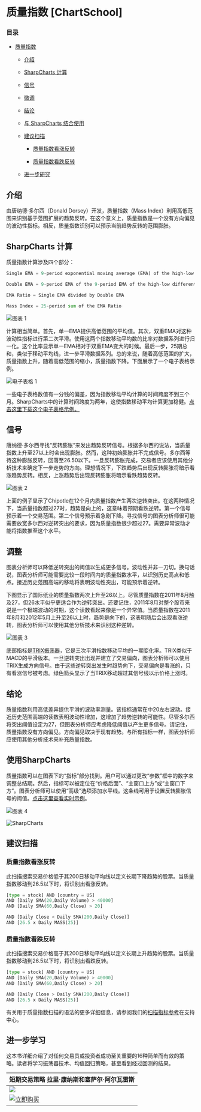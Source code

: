 # 质量指数 [ChartSchool]

### 目录

+   [质量指数](#mass_index)

    +   [介绍](#introduction)

    +   [SharpCharts 计算](#sharpcharts_calculation)

    +   [信号](#signals)

    +   [微调](#tweaking)

    +   [结论](#conclusions)

    +   [与 SharpCharts 结合使用](#using_with_sharpcharts)

    +   [建议扫描](#suggested_scans)

        +   [质量指数看涨反转](#mass_index_bullish_reversal)

        +   [质量指数看跌反转](#mass_index_bearish_reversal)

    +   [进一步研究](#further_study)

## 介绍

由唐纳德·多尔西（Donald Dorsey）开发，质量指数（Mass Index）利用高低范围来识别基于范围扩展的趋势反转。在这个意义上，质量指数是一个没有方向偏见的波动性指标。相反，质量指数识别可以预示当前趋势反转的范围膨胀。

## SharpCharts 计算

质量指数计算涉及四个部分：

```py
Single EMA = 9-period exponential moving average (EMA) of the high-low differential  

Double EMA = 9-period EMA of the 9-period EMA of the high-low differential 

EMA Ratio = Single EMA divided by Double EMA 

Mass Index = 25-period sum of the EMA Ratio 

```

![图表 1](img/4886b2591c4631833238106b2ba83c6c.jpg "图表 1")

计算相当简单。首先，单一EMA提供高低范围的平均值。其次，双重EMA对这种波动性指标进行第二次平滑。使用这两个指数移动平均数的比率对数据系列进行归一化。这个比率显示单一EMA相对于双重EMA变大的时候。最后一步，25期总和，类似于移动平均线，进一步平滑数据系列。总的来说，随着高低范围的扩大，质量指数上升，随着高低范围的缩小，质量指数下降。下面展示了一个电子表格示例。

![电子表格 1](img/3e4307932289d84bc8164a84c6a7954d.jpg "电子表格 1")

一些电子表格数值有一分钱的偏差，因为指数移动平均计算的时间跨度不到三个月。SharpCharts中的计算时间跨度为两年，这使指数移动平均计算更加稳健。[点击这里下载这个电子表格示例。](/school/lib/exe/fetch.php?media=chart_school:technical_indicators_and_overlays:mass_index:cs-massindex.xls "chart_school:technical_indicators_and_overlays:mass_index:cs-massindex.xls (154.5 KB)")

## 信号

唐纳德·多尔西寻找“反转膨胀”来发出趋势反转信号。根据多尔西的说法，当质量指数上升至27以上时会出现膨胀。然而，这种初始膨胀并不完成信号。多尔西等待这种膨胀反转，回落至26.50以下。一旦反转膨胀完成，交易者应该使用其他分析技术来确定下一步走势的方向。理想情况下，下跌趋势后出现反转膨胀将暗示看涨趋势反转。相反，上涨趋势后出现反转膨胀将暗示看跌趋势反转。

![图表 2](img/df48c1a6a50b160c0af3f138e2a3c813.jpg "图表 2")

上面的例子显示了Chipotle在12个月内质量指数产生两次逆转突出。在这两种情况下，当质量指数超过27时，趋势是向上的，这意味着预期看跌逆转。第一个信号预示着一个交易范围。第二个信号预示着急剧下降。寻找信号的图表分析师很可能需要放宽多尔西对逆转突出的要求，因为质量指数很少超过27。需要异常波动才能将指数推至这个水平。

## 调整

图表分析师可以降低逆转突出的阈值以生成更多信号。波动性并非一刀切。换句话说，图表分析师可能需要比较一段时间内的质量指数水平，以识别历史高点和低点。接近历史范围高端的移动将表明波动性突出，可能预示着逆转。

下图显示了国际纸业的质量指数两次上升至26以上。尽管质量指数在2011年8月触及27，但26水平似乎更适合作为逆转突出。还要记住，2011年8月对整个股市来说是一个极端波动的时期，这个读数看起来像是一个异常值。当质量指数在2011年8月和2012年5月上升至26以上时，趋势是向下的，这表明随后会出现看涨逆转，图表分析师可以使用其他分析技术来识别这种逆转。

![图表 3](img/b668d2f65bdb4e14702dfb3112f53dfb.jpg "图表 3")

底部指标是[TRIX振荡器](/school/doku.php?id=chart_school:technical_indicators:trix "chart_school:technical_indicators:trix")，它是三次平滑指数移动平均的一期变化率。TRIX类似于MACD的平滑版本。一旦逆转突出出现并建立了交易偏向，图表分析师可以使用TRIX生成方向信号。由于这些逆转突出发生时趋势向下，交易偏向是看涨的，只有看涨信号被考虑。绿色箭头显示了当TRIX移动超过其信号线以示价格上涨时。

## 结论

质量指数利用高低差异提供平滑的波动率测量。该指标通常在中20左右波动。接近历史范围高端的读数表明波动性增加，这增加了趋势逆转的可能性。尽管多尔西将突出阈值设定为27，但图表分析师应考虑降低阈值以产生更多信号。请记住，质量指数没有方向偏见。方向偏见取决于现有趋势。与所有指标一样，图表分析师应使用其他分析技术来补充质量指数。

## 使用SharpCharts

质量指数可以在图表下的“指标”部分找到。用户可以通过更改“参数”框中的数字来调整总结期。然后，指标可以被定位在“价格后面”、“主窗口上方”或“主窗口下方”。图表分析师可以使用“高级”选项添加水平线。这条线可用于设置反转膨胀信号的阈值。[点击这里查看实时示例](http://scharts.co/Rz7CZ1 "http://scharts.co/Rz7CZ1")。

![图表 4](img/96380e6c360c34942e3dadd240c28fb6.jpg "图表 4")

![SharpCharts](img/a0d33c33f1bf56a413179e5e95475ec3.jpg "SharpCharts")

## 建议扫描

### 质量指数看涨反转

此扫描搜索交易价格低于其200日移动平均线以定义长期下降趋势的股票。当质量指数移动到26.5以下时，将识别出看涨反转。

```py
[type = stock] AND [country = US] 
AND [Daily SMA(20,Daily Volume) > 40000] 
AND [Daily SMA(60,Daily Close) > 20] 

AND [Daily Close < Daily SMA(200,Daily Close)] 
AND [26.5 x Daily MASS(25)] 
```

### 质量指数看跌反转

此扫描搜索交易价格高于其200日移动平均线以定义长期上升趋势的股票。当质量指数移动到26.5以下时，将识别出看跌反转。

```py
[type = stock] AND [country = US] 
AND [Daily SMA(20,Daily Volume) > 40000] 
AND [Daily SMA(60,Daily Close) > 20] 

AND [Daily Close > Daily SMA(200,Daily Close)] 
AND [26.5 x Daily MASS(25)] 
```

有关用于质量指数扫描的语法的更多详细信息，请参阅我们的[扫描指标参考](http://stockcharts.com/docs/doku.php?id=scans:indicators#mass_index_mass "http://stockcharts.com/docs/doku.php?id=scans:indicators#mass_index_mass")在支持中心。

## 进一步学习

这本书详细介绍了对任何交易员或投资者成功至关重要的16种简单而有效的策略。读者将学习振荡器技术、均值回归策略，甚至看到经过回测的结果。

| **短期交易策略** 拉里·康纳斯和塞萨尔·阿尔瓦雷斯 |
| --- |
| [![](img/1bcf7dc658fe94db162658d667958f9e.jpg)](http://store.stockcharts.com/products/short-term-trading-strategies-that-work "http://store.stockcharts.com/products/short-term-trading-strategies-that-work") |
| [![立即购买](img/1c93f62bf2e6d9151c2861b04ef09d52.jpg "立即购买")](http://store.stockcharts.com/products/short-term-trading-strategies-that-work "http://store.stockcharts.com/products/short-term-trading-strategies-that-work") |
